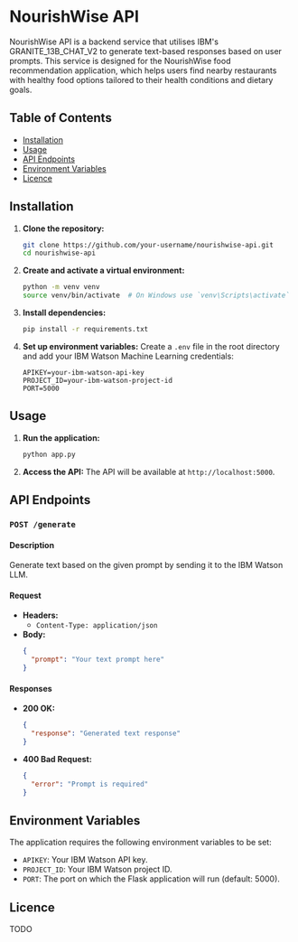 # NourishWise API

NourishWise API is a backend service that utilises IBM's GRANITE_13B_CHAT_V2 to generate text-based responses based on user prompts. This service is designed for the NourishWise food recommendation application, which helps users find nearby restaurants with healthy food options tailored to their health conditions and dietary goals.

## Table of Contents
- [Installation](#installation)
- [Usage](#usage)
- [API Endpoints](#api-endpoints)
- [Environment Variables](#environment-variables)
- [Licence](#licence)

## Installation

1. **Clone the repository:**
   ```sh
   git clone https://github.com/your-username/nourishwise-api.git
   cd nourishwise-api
   ```

2. **Create and activate a virtual environment:**
   ```sh
   python -m venv venv
   source venv/bin/activate  # On Windows use `venv\Scripts\activate`
   ```

3. **Install dependencies:**
   ```sh
   pip install -r requirements.txt
   ```

4. **Set up environment variables:**
   Create a `.env` file in the root directory and add your IBM Watson Machine Learning credentials:
   ```env
   APIKEY=your-ibm-watson-api-key
   PROJECT_ID=your-ibm-watson-project-id
   PORT=5000
   ```

## Usage

1. **Run the application:**
   ```sh
   python app.py
   ```

2. **Access the API:**
   The API will be available at `http://localhost:5000`.

## API Endpoints

### `POST /generate`

#### Description
Generate text based on the given prompt by sending it to the IBM Watson LLM.

#### Request
- **Headers:**
  - `Content-Type: application/json`
- **Body:**
  ```json
  {
    "prompt": "Your text prompt here"
  }
  ```

#### Responses

- **200 OK:**
  ```json
  {
    "response": "Generated text response"
  }
  ```
- **400 Bad Request:**
  ```json
  {
    "error": "Prompt is required"
  }
  ```

## Environment Variables

The application requires the following environment variables to be set:

- `APIKEY`: Your IBM Watson API key.
- `PROJECT_ID`: Your IBM Watson project ID.
- `PORT`: The port on which the Flask application will run (default: 5000).

## Licence

TODO
